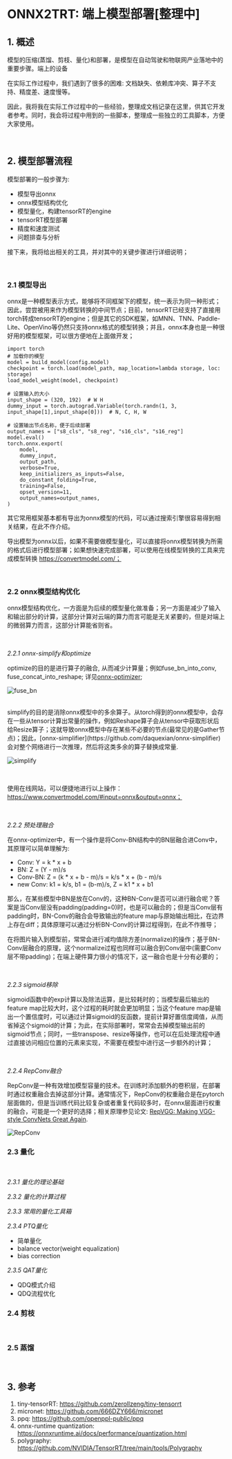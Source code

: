 # ONNX2TRT: 端上模型部署[整理中]


## 1. 概述

模型的压缩(蒸馏、剪枝、量化)和部署，是模型在自动驾驶和物联网产业落地中的重要步骤。端上的设备

在实际工作过程中，我们遇到了很多的困难: 文档缺失、依赖库冲突、算子不支持、精度差、速度慢等。

因此，我将我在实际工作过程中的一些经验，整理成文档记录在这里，供其它开发者参考。同时，我会将过程中用到的一些脚本，整理成一些独立的工具脚本，方便大家使用。

<br>

## 2. 模型部署流程

模型部署的一般步骤为:
- 模型导出onnx
- onnx模型结构优化
- 模型量化，构建tensorRT的engine
- tensorRT模型部署
- 精度和速度测试
- 问题排查与分析

接下来，我将给出相关的工具，并对其中的关键步骤进行详细说明；

<br>

### 2.1 模型导出
onnx是一种模型表示方式，能够将不同框架下的模型，统一表示为同一种形式；因此，尝尝被用来作为模型转换的中间节点；目前，tensorRT已经支持了直接用torch转成tensorRT的engine；但是其它的SDK框架，如MNN、TNN、Paddle-Lite、OpenVino等仍然只支持onnx格式的模型转换；并且，onnx本身也是一种很好用的模型框架，可以很方便地在上面做开发；

```
import torch
# 加载你的模型
model = build_model(config.model)
checkpoint = torch.load(model_path, map_location=lambda storage, loc: storage)
load_model_weight(model, checkpoint)

# 设置输入的大小
input_shape = (320, 192)  # W H
dummy_input = torch.autograd.Variable(torch.randn(1, 3, input_shape[1],input_shape[0]))  # N, C, H, W

# 设置输出节点名称，便于后续部署
output_names = ["s8_cls", "s8_reg", "s16_cls", "s16_reg"]
model.eval()
torch.onnx.export(
    model,
    dummy_input,
    output_path,
    verbose=True,
    keep_initializers_as_inputs=False,
    do_constant_folding=True,
    training=False,
    opset_version=11,
    output_names=output_names,
)

```

其它常用框架基本都有导出为onnx模型的代码，可以通过搜索引擎很容易得到相关结果，在此不作介绍。

导出模型为onnx以后，如果不需要做模型量化，可以直接将onnx模型转换为所需的格式后进行模型部署；如果想快速完成部署，可以使用在线模型转换的工具来完成模型转换 https://convertmodel.com/；

<br>

### 2.2 onnx模型结构优化 ###

onnx模型结构优化，一方面是为后续的模型量化做准备；另一方面是减少了输入和输出部分的计算，这部分计算对云端的算力而言可能是无关紧要的，但是对端上的微弱算力而言，这部分计算能省则省。

<br>

*2.2.1 onnx-simplify和optimize* 

optimize的目的是进行算子的融合, 从而减少计算量；例如fuse_bn_into_conv, fuse_concat_into_reshape; 详见[onnx-optimizer](https://github.com/onnx/optimizer);

![fuse_bn](https://pic1.zhimg.com/v2-98dbfa847caf6d9c9d411348592c8815_1440w.jpg)

<br>
simplify的目的是消除onnx模型中的多余算子。从torch得到的onnx模型中，会存在一些从tensor计算出常量的操作，例如Reshape算子会从tensor中获取形状后给Resize算子；这就导致onnx模型中存在某些不必要的节点(最常见的是Gather节点)；因此，[onnx-simplifier](https://github.com/daquexian/onnx-simplifier)会对整个网络进行一次推理，然后将这类多余的算子替换成常量.

![simplify](https://github.com/daquexian/onnx-simplifier/raw/master/imgs/complicated_reshape.png)

<br>

使用在线网站，可以便捷地进行以上操作：https://www.convertmodel.com/#input=onnx&output=onnx；

<br>

*2.2.2 预处理融合*  

在onnx-optimizer中，有一个操作是将Conv-BN结构中的BN层融合进Conv中，其原理可以简单理解为:
- Conv: Y = k * x + b
- BN:   Z = (Y - m)/s
- Conv-BN: Z = (k * x + b - m)/s = k/s * x + (b - m)/s
- new Conv: k1 = k/s, b1 = (b-m)/s, Z = k1 * x + b1

那么，在某些模型中BN是放在Conv的，这种BN-Conv是否可以进行融合呢？答案是当Conv层没有padding(padding=0)时，也是可以融合的；但是当Conv层有padding时，BN-Conv的融合会导致输出的feature map与原始输出相比，在边界上存在diff；具体原理可以通过分析BN-Conv的计算过程得到，在此不作推导；

在将图片输入到模型前，常常会进行减均值除方差(normalize)的操作；基于BN-Conv层融合的原理，这个normalize过程也同样可以融合到Conv层中(需要Conv层不带padding)；在端上硬件算力很小的情况下，这一融合也是十分有必要的；

<br>

*2.2.3 sigmoid移除*

sigmoid函数中的exp计算以及除法运算，是比较耗时的；当模型最后输出的feature map比较大时，这个过程的耗时就会更加明显；当这个feature map是输出一个置信度时，可以通过计算sigmoid的反函数，提前计算好置信度阈值，从而省掉这个sigmoid的计算；为此，在实际部署时，常常会去掉模型输出前的sigmoid节点；同时，一些transpose、resize等操作，也可以在后处理流程中通过直接访问相应位置的元素来实现，不需要在模型中进行这一步额外的计算；

<br>

*2.2.4 RepConv融合*

RepConv是一种有效增加模型容量的技术。在训练时添加额外的卷积层，在部署时通过权重融合去掉这部分计算。通常情况下，RepConv的权重融合是在pytorch层面做的，但是当训练代码比较复杂或者重复代码较多时，在onnx层面进行权重的融合，可能是一个更好的选择；相关原理参见论文: [RepVGG: Making VGG-style ConvNets Great Again](https://arxiv.org/abs/2101.03697).

![RepConv](https://miro.medium.com/max/1400/1*87dCul2yHq0_dRfV3nEubg.png)


### 2.3 量化

<br>

*2.3.1 量化的理论基础* 


*2.3.2 量化的计算过程*  


*2.3.3 常用的量化工具箱* 

*2.3.4 PTQ量化*

- 简单量化
- balance vector(weight equalization)
- bias correction


*2.3.5 QAT量化*

- QDQ模式介绍
- QDQ流程优化


### 2.4 剪枝

<br>


### 2.5 蒸馏

<br>

## 3. 参考
1. tiny-tensorRT: https://github.com/zerollzeng/tiny-tensorrt
2. micronet: https://github.com/666DZY666/micronet
3. ppq: https://github.com/openppl-public/ppq
4. onnx-runtime quantization: https://onnxruntime.ai/docs/performance/quantization.html
5. polygraphy: https://github.com/NVIDIA/TensorRT/tree/main/tools/Polygraphy
